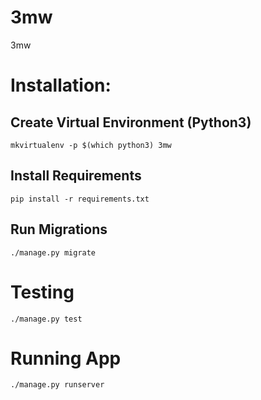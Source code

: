 # 3mw
3mw

# Installation:
## Create Virtual Environment (Python3)
    mkvirtualenv -p $(which python3) 3mw
## Install Requirements
    pip install -r requirements.txt
## Run Migrations
    ./manage.py migrate
# Testing
    ./manage.py test
# Running App
    ./manage.py runserver